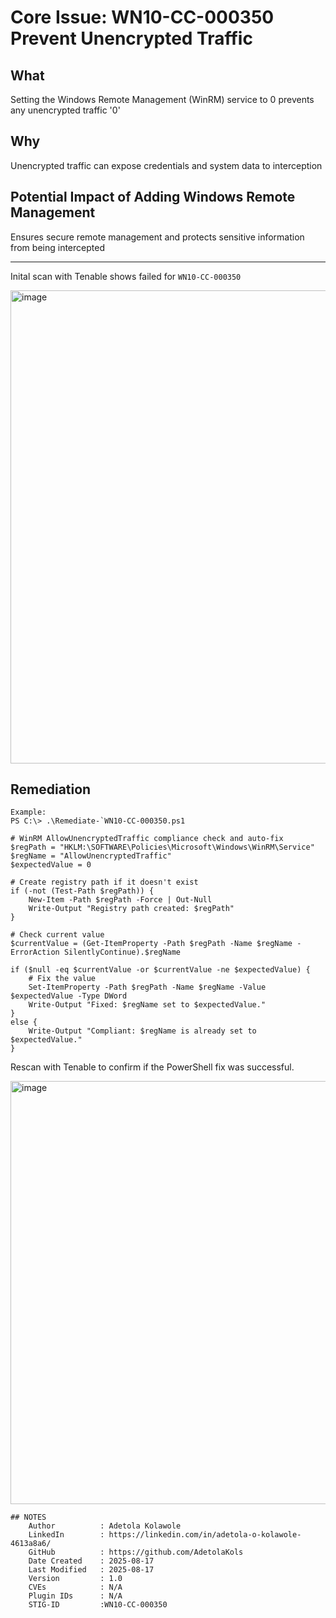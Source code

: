 # Core Issue: WN10-CC-000350 Prevent Unencrypted Traffic

## What
Setting the Windows Remote Management (WinRM) service to 0 prevents any unencrypted traffic '0'

## Why
Unencrypted traffic can expose credentials and system data to interception

## Potential Impact of Adding Windows Remote Management
Ensures secure remote management and protects sensitive information from being intercepted

---
Inital scan with Tenable shows failed for `WN10-CC-000350`

<img width="1903" height="757" alt="image" src="https://github.com/user-attachments/assets/1f2993b3-56da-4065-ae41-eb85c950914b" />


## Remediation
    Example:
    PS C:\> .\Remediate-`WN10-CC-000350.ps1
```
# WinRM AllowUnencryptedTraffic compliance check and auto-fix
$regPath = "HKLM:\SOFTWARE\Policies\Microsoft\Windows\WinRM\Service"
$regName = "AllowUnencryptedTraffic"
$expectedValue = 0

# Create registry path if it doesn't exist
if (-not (Test-Path $regPath)) {
    New-Item -Path $regPath -Force | Out-Null
    Write-Output "Registry path created: $regPath"
}

# Check current value
$currentValue = (Get-ItemProperty -Path $regPath -Name $regName -ErrorAction SilentlyContinue).$regName

if ($null -eq $currentValue -or $currentValue -ne $expectedValue) {
    # Fix the value
    Set-ItemProperty -Path $regPath -Name $regName -Value $expectedValue -Type DWord
    Write-Output "Fixed: $regName set to $expectedValue."
}
else {
    Write-Output "Compliant: $regName is already set to $expectedValue."
}

```
Rescan with Tenable to confirm if the PowerShell fix was successful.

<img width="1915" height="677" alt="image" src="https://github.com/user-attachments/assets/fb4874a1-0faa-48f6-a19d-96195002dd4a" />




```
## NOTES
    Author          : Adetola Kolawole
    LinkedIn        : https://linkedin.com/in/adetola-o-kolawole-4613a8a6/
    GitHub          : https://github.com/AdetolaKols
    Date Created    : 2025-08-17
    Last Modified   : 2025-08-17
    Version         : 1.0
    CVEs            : N/A
    Plugin IDs      : N/A
    STIG-ID         :WN10-CC-000350
